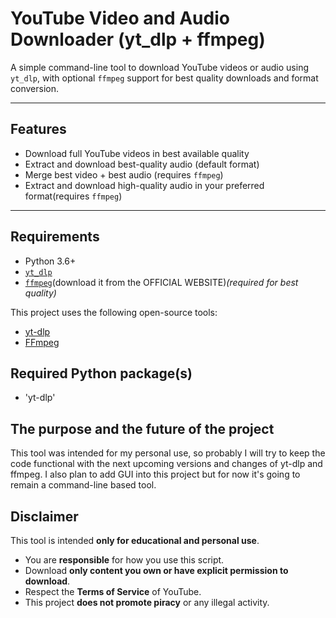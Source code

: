 # YouTube Video and Audio Downloader (yt_dlp + ffmpeg)

A simple command-line tool to download YouTube videos or audio using `yt_dlp`,
with optional `ffmpeg` support for best quality downloads and format conversion.

---

## Features

- Download full YouTube videos in best available quality
- Extract and download best-quality audio (default format)
- Merge best video + best audio (requires `ffmpeg`)
- Extract and download high-quality audio in your preferred format(requires `ffmpeg`)

---

## Requirements

- Python 3.6+
- [`yt_dlp`](https://github.com/yt-dlp/yt-dlp)
- [`ffmpeg`](https://ffmpeg.org/)(download it from the OFFICIAL WEBSITE)*(required for best quality)*


This project uses the following open-source tools:

- [yt-dlp](https://github.com/yt-dlp/yt-dlp)
- [FFmpeg](https://ffmpeg.org/)

## Required Python package(s)

- 'yt-dlp'

## The purpose and the future of the project

This tool was intended for my personal use, so probably I will try 
to keep the code functional with the next upcoming versions and changes
of yt-dlp and ffmpeg. I also plan to add GUI into this project but for now 
it's going to remain a command-line based tool.

## Disclaimer

This tool is intended **only for educational and personal use**.

- You are **responsible** for how you use this script.
- Download **only content you own or have explicit permission to download**.
- Respect the **Terms of Service** of YouTube.
- This project **does not promote piracy** or any illegal activity.
